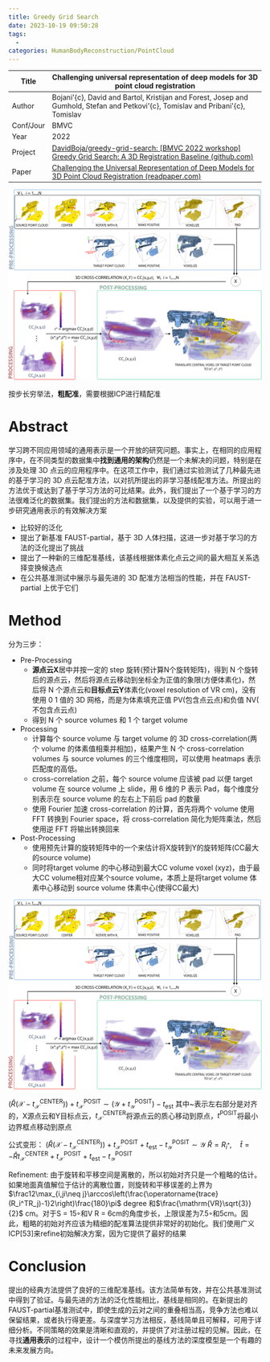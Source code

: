 ```yaml
---
title: Greedy Grid Search
date: 2023-10-19 09:50:28
tags:
  - 
categories: HumanBodyReconstruction/PointCloud
---
```


| Title     | Challenging universal representation of deep models for 3D point cloud registration                                                                                                                     |
| --------- | ------------------------------------------------------------------------------------------------------------------------------------------------------------------------------------------------------- |
| Author    | Bojani\'{c}, David and Bartol, Kristijan and Forest, Josep and Gumhold, Stefan and Petkovi\'{c}, Tomislav and Pribani\'{c}, Tomislav                                                                    |
| Conf/Jour | BMVC                                                                                                                                                                                                    |
| Year      | 2022                                                                                                                                                                                                    |
| Project   | [DavidBoja/greedy-grid-search: [BMVC 2022 workshop] Greedy Grid Search: A 3D Registration Baseline (github.com)](https://github.com/davidboja/greedy-grid-search)                                       |
| Paper     | [Challenging the Universal Representation of Deep Models for 3D Point Cloud Registration (readpaper.com)](https://readpaper.com/pdf-annotate/note?pdfId=4695512524410322945&noteId=2011119761938643456) |

![image.png|666](https://raw.githubusercontent.com/qiyun71/Blog_images/main/pictures/20231019094915.png)

按步长穷举法，**粗配准**，需要根据ICP进行精配准

<!-- more -->

# Abstract

学习跨不同应用领域的通用表示是一个开放的研究问题。事实上，在相同的应用程序中，在不同类型的数据集中**找到通用的架构**仍然是一个未解决的问题，特别是在涉及处理 3D 点云的应用程序中。在这项工作中，我们通过实验测试了几种最先进的基于学习的 3D 点云配准方法，以对抗所提出的非学习基线配准方法。所提出的方法优于或达到了基于学习方法的可比结果。此外，我们提出了一个基于学习的方法很难泛化的数据集。我们提出的方法和数据集，以及提供的实验，可以用于进一步研究通用表示的有效解决方案

- 比较好的泛化
- 提出了新基准 FAUST-partial，基于 3D 人体扫描，这进一步对基于学习的方法的泛化提出了挑战
- 提出了一种新的三维配准基线，该基线根据体素化点云之间的最大相互关系选择变换候选点
- 在公共基准测试中展示与最先进的 3D 配准方法相当的性能，并在 FAUST-partial 上优于它们

# Method

分为三步：

- Pre-Processing
  - **源点云X**居中并按一定的 step 旋转(预计算N个旋转矩阵)，得到 N 个旋转后的源点云，然后将源点云移动到坐标全为正值的象限(方便体素化)，然后将 N 个源点云和**目标点云Y**体素化(voxel resolution of VR cm)，没有使用 0 1 值的 3D 网格，而是为体素填充正值 PV(包含点云点)和负值 NV( 不包含点云点)
  - 得到 N 个 source volumes 和 1 个 target volume 
- Processing
  - 计算每个 source volume 与 target volume 的 3D cross-correlation(两个 volume 的体素值相乘并相加)，结果产生 N 个 cross-correlation volumes 与 source volumes 的三个维度相同，可以使用 heatmaps 表示匹配度的高低。
  - cross-correlation 之前，每个 source volume 应该被 pad 以便 target volume 在 source volume 上 slide，用 6 维的 P 表示 Pad，每个维度分别表示在 source volume 的左右上下前后 pad 的数量
  - 使用 Fourier 加速 cross-correlation 的计算，首先将两个 volume 使用 FFT 转换到 Fourier space，将 cross-correlation 简化为矩阵乘法，然后使用逆 FFT 将输出转换回来
- Post-Processing
  - 使用预先计算的旋转矩阵中的一个来估计将X旋转到Y的旋转矩阵(CC最大的source volume)
  - 同时将target volume 的中心移动到最大CC volume voxel (xyz)，由于最大CC volume相对应某个source volume，本质上是将target volume 体素中心移动到 source volume 体素中心(使得CC最大) 

![image.png|666](https://raw.githubusercontent.com/qiyun71/Blog_images/main/pictures/20231019094915.png)

$\left(\hat{R}\left(\mathcal{X}-t_{\mathcal{X}}^{\text{CENTER}}\right)\right)+t_{\mathcal{X}}^{\text{POSIT}}\sim\left(\mathcal{Y}+t_{\mathcal{Y}}^{\text{POSIT}}\right)-t_{\text{est}}$
其中~表示左右部分是对齐的，X源点云和Y目标点云，$t_{\mathcal{X}}^{\text{CENTER}}$将源点云的质心移动到原点，$t^{\text{POSIT}}$将最小边界框点移动到原点

公式变形：
$\left(\hat{R}\left({\mathcal X}-t_{\mathcal X}^{\mathrm{CENTER}}\right)\right)+t_{\mathcal X}^{\mathrm{POSIT}}+t_{\mathrm{est}}-t_{\mathcal Y}^{\mathrm{POSIT}}\sim{\mathcal Y}$
$\hat{R}=R_{i^{*}},\quad\hat{t}=-\hat{R}t_{\mathcal{X}}^{\mathrm{CENTER}}+t_{\mathcal{X}}^{\mathrm{POSIT}}+t_{\mathrm{est}}-t_{\mathcal{Y}}^{\mathrm{POSIT}}$

Refinement:
由于旋转和平移空间是离散的，所以初始对齐只是一个粗略的估计。如果地面真值解位于估计的离散位置，则旋转和平移误差的上界为$\frac12\max_{i,ji\neq j}\arccos\left(\frac{\operatorname{trace}(R_i^TR_j)-1}2\right)\frac{180}\pi$ degree 和$\frac{\mathrm{VR}\sqrt{3}}{2}$ cm。对于S = 15◦和V R = 6cm的角度步长，上限误差为7.5◦和5cm。因此，粗略的初始对齐应该为精细的配准算法提供非常好的初始化。我们使用广义ICP[53]来refine初始解决方案，因为它提供了最好的结果

# Conclusion

提出的经典方法提供了良好的三维配准基线。该方法简单有效，并在公共基准测试中得到了验证。与最先进的方法的泛化性能相比，基线是相同的。在新提出的FAUST-partial基准测试中，即使生成的云对之间的重叠相当高，竞争方法也难以保留结果，或者执行得更差。与深度学习方法相反，基线简单且可解释，可用于详细分析。不同策略的效果是清晰和直观的，并提供了对注册过程的见解。因此，在寻找**通用表示**的过程中，设计一个模仿所提出的基线方法的深度模型是一个有趣的未来发展方向。
